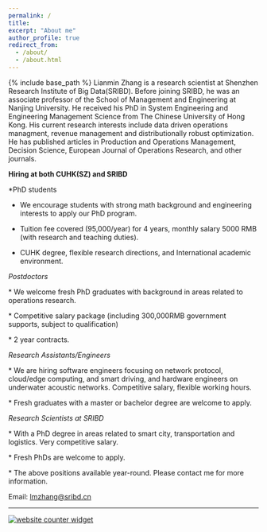 ```yaml
---
permalink: /
title: 
excerpt: "About me"
author_profile: true
redirect_from: 
  - /about/
  - /about.html
---
```


{% include base_path %}<ac>
Lianmin Zhang is a research scientist at Shenzhen Research Institute of Big Data(SRIBD). Before joining SRIBD, he was an associate professor of the School of Management and Engineering at Nanjing University. He received his PhD in System Engineering and Engineering Management Science from The Chinese University of Hong Kong. His current research interests include data driven operations managment, revenue management and distributionally robust optimization. He has published articles in Production and Operations Management, Decision Science, European Journal of Operations Research, and other journals. 


**Hiring at both CUHK(SZ) and SRIBD**

*PhD students

- We encourage students with strong math background and engineering interests to apply our PhD program.
  
- Tuition fee covered (95,000/year) for 4 years, monthly salary 5000 RMB (with research and teaching duties).
  
- CUHK degree, flexible research directions, and International academic environment.<ac>
  
*Postdoctors*

\* We welcome fresh PhD graduates with background in areas related to operations research.

\* Competitive salary package (including 300,000RMB government supports, subject to qualification)

\* 2 year contracts.

*Research Assistants/Engineers*

\* We are hiring software engineers focusing on network protocol, cloud/edge computing, and smart driving, and hardware engineers on underwater acoustic networks.
Competitive salary, flexible working hours.

\* Fresh graduates with a master or bachelor degree are welcome to apply.

*Research Scientists at SRIBD*

\* With a PhD degree in areas related to smart city, transportation and logistics.
Very competitive salary.

\* Fresh PhDs are welcome to apply.

\* The above positions available year-round. Please contact me for more information.

Email: lmzhang@sribd.cn


***



<div id="sfca65yz9mwqd6fhn1rfutkx62b9g3mbg36"></div><noscript><a href="https://www.freecounterstat.com" title="website counter widget"><img src="https://counter3.stat.ovh/private/freecounterstat.php?c=a65yz9mwqd6fhn1rfutkx62b9g3mbg36" border="0" title="website counter widget" alt="website counter widget"></a></noscript>


